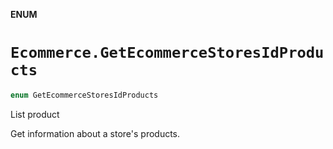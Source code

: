 **ENUM**

# `Ecommerce.GetEcommerceStoresIdProducts`

```swift
enum GetEcommerceStoresIdProducts
```

List product

Get information about a store's products.
